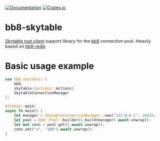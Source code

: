[![Documentation](https://docs.rs/bb8-skytable/badge.svg)](https://docs.rs/bb8-skytable/)
[![Crates.io](https://img.shields.io/crates/v/bb8-skytable.svg)](https://crates.io/crates/bb8-skytable)

# bb8-skytable

[Skytable rust client](https://github.com/skytable/client-rust) support library for the [bb8](https://github.com/djc/bb8) connection pool. Heavily based on [bb8-redis](https://github.com/djc/bb8/tree/main/redis)

# Basic usage example

```rust
use bb8_skytable::{
    bb8,
    skytable:{actions::Actions},
    SkytableConnectionManager
};

#[tokio::main]
async fn main() {
	let manager = SkytableConnectionManager::new("127.0.0.1", 2003);
	let pool = bb8::Pool::builder().build(manager).await.unwrap();
  	let mut conn = pool.get().await.unwrap();
    conn.set("x", "100").await.unwrap();
}
```
